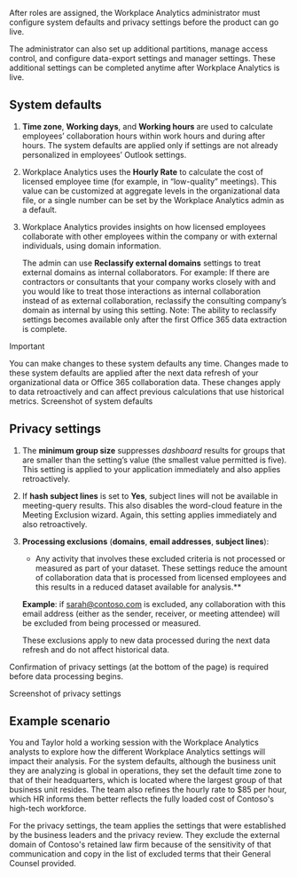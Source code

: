 After roles are assigned, the Workplace Analytics administrator must configure system defaults and privacy settings before the product can go live. 

The administrator can also set up additional partitions, manage access control, and configure data-export settings and manager settings. These additional settings can be completed anytime after Workplace Analytics is live.

## System defaults
1. **Time zone**, **Working days**, and **Working hours** are used to calculate employees’ collaboration hours within work hours and during after hours. The system defaults are applied only if settings are not already personalized in employees’ Outlook settings.
2. Workplace Analytics uses the **Hourly Rate** to calculate the cost of licensed employee time (for example, in “low-quality” meetings). This value can be customized at aggregate levels in the organizational data file, or a single number can be set by the Workplace Analytics admin as a default.
3. Workplace Analytics provides insights on how licensed employees collaborate with other employees within the company or with external individuals, using domain information. 

   The admin can use **Reclassify external domains** settings to treat external domains as internal collaborators. For example: If there are contractors or consultants that your company works closely with and you would like to treat those interactions as internal collaboration instead of as external collaboration, reclassify the consulting company’s domain as internal by using this setting. Note: The ability to reclassify settings becomes available only after the first Office 365 data extraction is complete.

>[!IMPORTANT]
>You can make changes to these system defaults any time. Changes made to these system defaults are applied after the next data refresh of your organizational data or Office 365 collaboration data. These changes apply to data retroactively and can affect previous calculations that use historical metrics.
>Screenshot of system defaults

## Privacy settings
1. The **minimum group size** suppresses *dashboard* results for groups that are smaller than the setting’s value (the smallest value permitted is five). This setting is applied to your application immediately and also applies retroactively.
2. If **hash subject lines** is set to **Yes**, subject lines will not be available in meeting-query results. This also disables the word-cloud feature in the Meeting Exclusion wizard. Again, this setting applies immediately and also retroactively.
3. **Processing exclusions** (**domains**, **email addresses**, **subject lines**):
   - Any activity that involves these excluded criteria is not processed or measured as part of your dataset. These settings reduce the amount of collaboration data that is processed from licensed employees and this results in a reduced dataset available for analysis.**

   **Example**: if sarah@contoso.com is excluded, any collaboration with this email address (either as the sender, receiver, or meeting attendee) will be excluded from being processed or measured. 

   These exclusions apply to new data processed during the next data refresh and do not affect historical data.

Confirmation of privacy settings (at the bottom of the page) is required before data processing begins.

Screenshot of privacy settings
 
## Example scenario 
You and Taylor hold a working session with the Workplace Analytics analysts to explore how the different Workplace Analytics settings will impact their analysis. For the system defaults, although the business unit they are analyzing is global in operations, they set the default time zone to that of their headquarters, which is located where the largest group of that business unit resides. The team also refines the hourly rate to $85 per hour, which HR informs them better reflects the fully loaded cost of Contoso's high-tech workforce.

For the privacy settings, the team applies the settings that were established by the business leaders and the privacy review. They exclude the external domain of Contoso's retained law firm because of the sensitivity of that communication and copy in the list of excluded terms that their General Counsel provided.